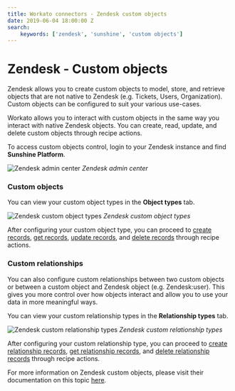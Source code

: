 ```yaml
---
title: Workato connectors - Zendesk custom objects
date: 2019-06-04 18:00:00 Z
search:
    keywords: ['zendesk', 'sunshine', 'custom objects']
---
```


# Zendesk - Custom objects
Zendesk allows you to create custom objects to model, store, and retrieve objects that are not native to Zendesk (e.g. Tickets, Users, Organization). Custom objects can be configured to suit your various use-cases.

Workato allows you to interact with custom objects in the same way you interact with native Zendesk objects. You can create, read, update, and delete custom objects through recipe actions.

To access custom objects control, login to your Zendesk instance and find **Sunshine Platform**.

![Zendesk admin center](~@img/connectors/zendesk/zendesk-admin-center.png)
*Zendesk admin center*

### Custom objects
You can view your custom object types in the **Object types** tab.

![Zendesk custom object types](~@img/connectors/zendesk/zendeks-custom-object-types.png)
*Zendesk custom object types*

After configuring your custom object type, you can proceed to [create records](/connectors/zendesk/create-custom-object-record-action.md), [get records](/connectors/zendesk/get-custom-object-record-by-id-action.md), [update records](/connectors/zendesk/update-custom-object-record-action.md), and [delete records](/connectors/zendesk/delete-custom-object-record-action.md) through recipe actions.

### Custom relationships
You can also configure custom relationships between two custom objects or between a custom object and Zendesk object (e.g. Zendesk:user). This gives you more control over how objects interact and allow you to use your data in more meaningful ways.

You can view your custom relationship types in the **Relationship types** tab.

![Zendesk custom relationship types](~@img/connectors/zendesk/zendesk-custom-relationship-types.png)
*Zendesk custom relationship types*

After configuring your custom relationship type, you can proceed to [create relationship records](/connectors/zendesk/create-relationship-record-action.md), [get relationship records](/connectors/zendesk/get-relationship-records-action.md), and [delete relationship records](/connectors/zendesk/delete-relationship-record-by-id-action.md) through recipe actions.

For more information on Zendesk custom objects, please visit their documentation on this topic [here](https://develop.zendesk.com/hc/en-us/articles/360002124307-What-is-the-Sunshine-platform).
